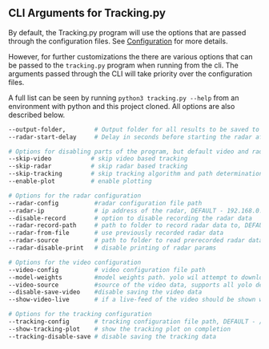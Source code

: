## CLI Arguments for Tracking.py

By default, the Tracking.py program will use the options that are passed through the configuration files. See [Configuration](./configuration.md) for more details.

However, for further customizations the there are various options that can be passed to the `tracking.py` program when running from the cli.
The arguments passed through the CLI will take priority over the configuration files. 

A full list can be seen by running `python3 tracking.py --help` from an environment with python and this project cloned. All options are also described below.

``` bash
--output-folder,        # Output folder for all results to be saved to 
--radar-start-delay     # Delay in seconds before starting the radar after the video processing starts

# Options for disabling parts of the program, but default video and radar tracking are enabled. Plots are not.
--skip-video           # skip video based tracking
--skip-radar           # skip radar based tracking
--skip-tracking        # skip tracking algorithm and path determination
--enable-plot          # enable plotting

# Options for the radar configuration
--radar-config          #radar configuration file path
--radar-ip              # ip address of the radar, DEFAULT - 192.168.0.2
--disable-record        # option to disable recording the radar data
--radar-record-path     # path to folder to record radar data to, DEFAULT - /output
--radar-from-file       # use previously recorded radar data
--radar-source          # path to folder to read prerecorded radar data from. Only used if "--radar-rerun" is set
--radar-disable-print   # disable printing of radar params

# Options for the video configuration
--video-config          # video configuration file path
--model-weights         #model weights path. yolo wil attempt to download the weight if the arg is not a path
--video-source          #source of the video data, supports all yolo default options
--disable-save-video    #disable saving the video data
--show-video-live       # if a live-feed of the video should be shown while running 

# Options for the tracking configuration
--tracking-config       # tracking configuration file path, DEFAULT - /configuration/TrackingConfig.yaml
--show-tracking-plot    # show the tracking plot on completion
--tracking-disable-save # disable saving the tracking data

```